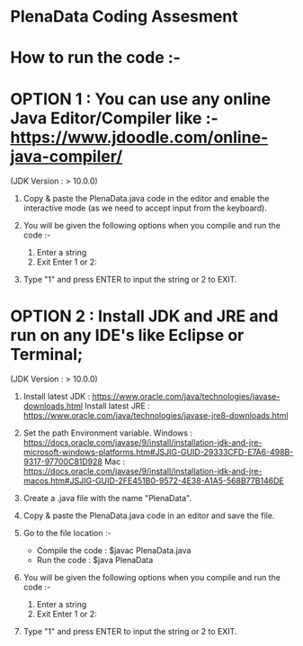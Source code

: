 # PlenaData Coding Assesment

# How to run the code :- 

# OPTION 1 :  You can use any online Java Editor/Compiler like :-  https://www.jdoodle.com/online-java-compiler/
(JDK Version : > 10.0.0)

  1. Copy & paste the PlenaData.java code in the editor and enable the interactive mode (as we need to accept input from the keyboard).
  
  2. You will be given the following options when you compile and run the code :-  
      1. Enter a string
      2. Exit
      Enter 1 or 2:
      
   3. Type "1" and press ENTER to input the string or 2 to EXIT.
   
   
# OPTION 2 :  Install JDK and JRE and run on any IDE's like Eclipse or Terminal;
(JDK Version : > 10.0.0)

  1. Install latest JDK : https://www.oracle.com/java/technologies/javase-downloads.html
     Install latest JRE : https://www.oracle.com/java/technologies/javase-jre8-downloads.html
     
  2. Set the path Environment variable.
     Windows : https://docs.oracle.com/javase/9/install/installation-jdk-and-jre-microsoft-windows-platforms.htm#JSJIG-GUID-29333CFD-E7A6-498B-9317-97700C81D928
     Mac : https://docs.oracle.com/javase/9/install/installation-jdk-and-jre-macos.htm#JSJIG-GUID-2FE451B0-9572-4E38-A1A5-568B77B146DE
  
  3. Create a .java file with the name "PlenaData". 
  
  4. Copy & paste the PlenaData.java code in an editor and save the file.
  
  5. Go to the file location :-
     - Compile the code : $javac PlenaData.java
     - Run the code : $java PlenaData
  
  6. You will be given the following options when you compile and run the code :-  
      1. Enter a string
      2. Exit
      Enter 1 or 2:
      
  7. Type "1" and press ENTER to input the string or 2 to EXIT.
   
